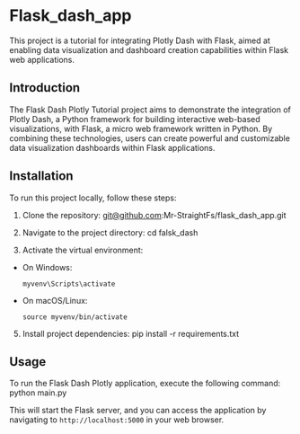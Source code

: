 # Flask_dash_app


This project is a tutorial for integrating Plotly Dash with Flask, aimed at enabling data visualization and dashboard creation capabilities within Flask web applications. 


## Introduction

The Flask Dash Plotly Tutorial project aims to demonstrate the integration of Plotly Dash, a Python framework for building interactive web-based visualizations, with Flask, a micro web framework written in Python. By combining these technologies, users can create powerful and customizable data visualization dashboards within Flask applications.


## Installation

To run this project locally, follow these steps:

1. Clone the repository:
git@github.com:Mr-StraightFs/flask_dash_app.git


2. Navigate to the project directory:
cd falsk_dash


4. Activate the virtual environment:
- On Windows:
  ```
  myvenv\Scripts\activate
  ```
- On macOS/Linux:
  ```
  source myvenv/bin/activate
  ```

5. Install project dependencies:
pip install -r requirements.txt


## Usage

To run the Flask Dash Plotly application, execute the following command:
python main.py

This will start the Flask server, and you can access the application by navigating to `http://localhost:5000` in your web browser.


